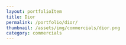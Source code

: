 ```yaml
---
layout: portfolioItem
title: Dior
permalink: /portfolio/dior/
thumbnail: /assets/img/commercials/dior.png
category: commercials
---
```


